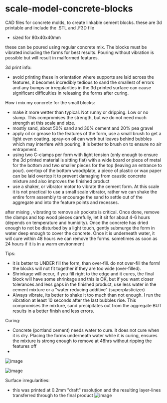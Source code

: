# scale-model-concrete-blocks


 CAD files for concrete molds, to create linkable cement blocks. these are 3d printable and include the .STL and .F3D file
 - sized for 80x40x40mm



these can be poured using regular concrete mix. The blocks must be vibrated including the forms for best results. Pouring without vibration is possible but will result in malformed features. 

3d print info:
- avoid printing these in orientation where supports are laid across the features, it becomes incredibly tedious to sand the smallest of errors and any bumps or irregularities in the 3d printed surface can cause significant difficulties in releasing the forms after curing. 

How i mix my concrete for the small blocks:
- make it more wetter than typical. Not runny or dripping. Low or no slump. This compromises the strength, but we do not need much strength at this scale and size.
- mostly sand, about 50% sand and 30% cement and 20% pea gravel
- apply oil or grease to the features of the form, use a small brush to get a light even coating. spray-on oil can work but leaves behind bubbles which may interfere with pouring, it is better to brush on to ensure no air entrapment.
- using two C-clamps per form with light tension (only enough to ensure the 3d printed material is sitting flat) with a wide board or piece of metal for the bottom and two smaller pieces for the top (leaving an entrance to pour). overtop of the bottom wood/plate, a piece of plastic or wax paper can be laid overtop it to prevent damaging from caustic concrete mixture and also improves the finished product
- use a shaker, or vibrator motor to vibrate the cement form. At this scale it is not practical to use a small scale vibrator, rather we can shake the entire form assembly to encourage the sand to settle out of the aggregate and into the feature points and recesses. 

after mixing , vibrating to remove air pockets is critical. Once done, remove the clamps and top wood pieces carefully, let it sit for about 4-6 hours (depends on temperature and humidity). Once the concrete has dried enough to not be disturbed by a light touch, gently submurge the form in water deep enough to cover the concrete. Once it is underneath water, it will cure within 48 hours we can remove the forms. sometimes as soon as 24 hours if it is in a warm environment

Tips:
- it is better to UNDER fill the form, than over-fill. do not over-fill the form! the blocks will not fit together if they are too wide (over-filled).
- Shrinkage will occur, if you fill right to the edge and it cures, the final block will have some shrinkage and this is OK, but if you want closer tolerances and less gaps in the finished product, use less water in the cement mixture or a "water reducing additive" (superplasticizer) 
- Always vibrate, its better to shake it too much than not enough. I run the vibration at least 10 seconds after the last bubbles rise. This compromises the mixture, sand precipitates out from the aggregate BUT results in a better finish and less errors. 

Curing:
- Concrete (portland cement) needs water to cure. it does not cure when it is dry. Placing the forms underneath water while it is curing, ensures the mixture is strong enough to remove at 48hrs without ripping the features off
- 



![image](https://github.com/xp5-org/scale-model-concrete-blocks/assets/18539839/9b2f37f0-59a8-4bbe-a1ed-ee17a50d22f7)


![image](https://github.com/xp5-org/scale-model-concrete-blocks/assets/18539839/ca1b0baa-cf9e-4f3c-ad21-b456283a2eb8)

Surface irregularities: 
- this was printed at 0.2mm "draft" resolution and the resulting layer-lines transferred through to the final product
![image](https://github.com/xp5-org/scale-model-concrete-blocks/assets/18539839/952d2945-d771-4c02-95de-f653cea13ac9)
